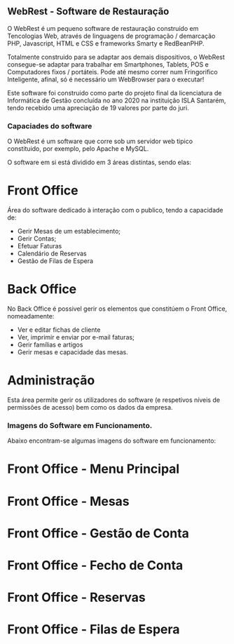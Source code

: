 ## WebRest - Software de Restauração

O WebRest é um pequeno software de restauração construído em Tencologias Web, através de linguagens de programação / demarcação PHP, Javascript, HTML e CSS e frameworks Smarty e RedBeanPHP.

Totalmente construido para se adaptar aos demais dispositivos, o WebRest consegue-se adaptar para trabalhar em Smartphones, Tablets, POS e Computadores fixos / portáteis. Pode até mesmo correr num Fringorifico Inteligente, afinal, só é necessário um WebBrowser para o executar!

Este software foi construido como parte do projeto final da licenciatura de Informática de Gestão concluída no ano 2020 na instituição ISLA Santarém, tendo recebido uma apreciação de 19 valores por parte do juri.

### Capaciades do software

O WebRest é um software que corre sob um servidor web tipico constituido, por exemplo, pelo Apache e MySQL.

O software em si está dividido em 3 áreas distintas, sendo elas:

# Front Office

Área do software dedicado à interação com o publico, tendo a capacidade de:

- Gerir Mesas de um establecimento;
- Gerir Contas;
- Efetuar Faturas
- Calendário de Reservas
- Gestão de Filas de Espera


# Back Office

No Back Office é possivel gerir os elementos que constitúem o Front Office, nomeadamente:

- Ver e editar fichas de cliente
- Ver, imprimir e enviar por e-mail faturas;
- Gerir famílias e artigos
- Gerir mesas e capacidade das mesas.

# Administração

Esta área permite gerir os utilizadores do software (e respetivos níveis de permissões de acesso) bem como os dados da empresa. 

### Imagens do Software em Funcionamento.

Abaixo encontram-se algumas imagens do software em funcionamento:

# Front Office - Menu Principal

# Front Office - Mesas

# Front Office - Gestão de Conta

# Front Office - Fecho de Conta

# Front Office - Reservas

# Front Office - Filas de Espera
